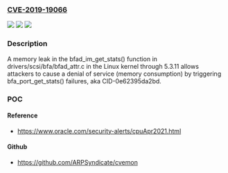 ### [CVE-2019-19066](https://cve.mitre.org/cgi-bin/cvename.cgi?name=CVE-2019-19066)
![](https://img.shields.io/static/v1?label=Product&message=n%2Fa&color=blue)
![](https://img.shields.io/static/v1?label=Version&message=n%2Fa&color=blue)
![](https://img.shields.io/static/v1?label=Vulnerability&message=n%2Fa&color=brighgreen)

### Description

A memory leak in the bfad_im_get_stats() function in drivers/scsi/bfa/bfad_attr.c in the Linux kernel through 5.3.11 allows attackers to cause a denial of service (memory consumption) by triggering bfa_port_get_stats() failures, aka CID-0e62395da2bd.

### POC

#### Reference
- https://www.oracle.com/security-alerts/cpuApr2021.html

#### Github
- https://github.com/ARPSyndicate/cvemon


